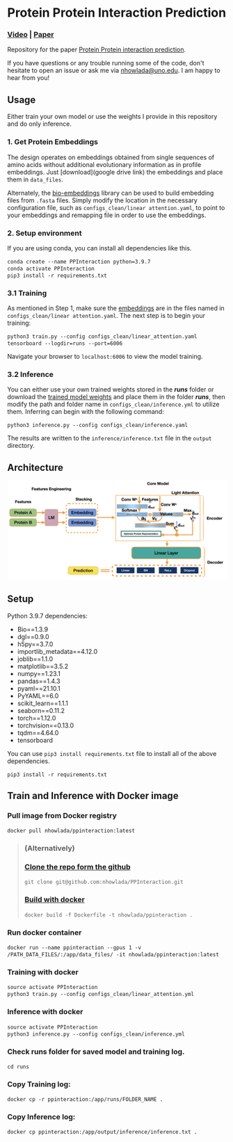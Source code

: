 # Protein Protein Interaction Prediction

### [Video](https://www.youtube.com) | [Paper](https://www.youtube.com)

Repository for the paper [Protein Protein interaction prediction]().

If you have questions or any trouble running some of the code, don't hesitate to open an issue or ask me via nhowlada@uno.edu. I am happy to hear from you!
## Usage

Either train your own model or use the weights I provide in this repository and do only inference.

### 1. Get Protein Embeddings

The design operates on embeddings obtained from single sequences of amino acids without additional evolutionary information as in profile embeddings. Just [download](google drive link) the embeddings and place them in `data_files`.

Alternately, the [bio-embeddings](https://pypi.org/project/bio-embeddings/) library can be used to build embedding files from ``.fasta`` files. Simply modify the location in the necessary configuration file, such as `configs_clean/linear attention.yaml`, to point to your embeddings and remapping file in order to use the embeddings.

### 2. Setup environment

If you are using conda, you can install all dependencies like this.

```
conda create --name PPInteraction python=3.9.7
conda activate PPInteraction
pip3 install -r requirements.txt
```

### 3.1 Training
As mentioned in Step 1, make sure the [embeddings]() are in the files named in `configs_clean/linear attention.yaml`. The next step is to begin your training:

```
python3 train.py --config configs_clean/linear_attention.yaml
tensorboard --logdir=runs --port=6006
```

Navigate your browser to `localhost:6006` to view the model training.

### 3.2 Inference

You can either use your own trained weights stored in the ***runs*** folder or download the [trained model weights]() and place them in the folder ***runs***, then modify the path and folder name in `configs_clean/inference.yml` to utilize them. Inferring can begin with the following command:

```
python3 inference.py --config configs_clean/inference.yaml
```

The results are written to the `inference/inference.txt` file in the `output` directory.

## Architecture

![architecture](https://github.com/nhowlada/PPInteraction/blob/main/generalize_model.png)

## Setup

Python 3.9.7 dependencies:

- Bio==1.3.9
- dgl==0.9.0
- h5py==3.7.0
- importlib_metadata==4.12.0
- joblib==1.1.0
- matplotlib==3.5.2
- numpy==1.23.1
- pandas==1.4.3
- pyaml==21.10.1
- PyYAML==6.0
- scikit_learn==1.1.1
- seaborn==0.11.2
- torch==1.12.0
- torchvision==0.13.0
- tqdm==4.64.0
- tensorboard

You can use `pip3 install requirements.txt` file to install all of the above dependencies.

```
pip3 install -r requirements.txt
```


## Train and Inference with Docker image

### Pull image from Docker registry
```
docker pull nhowlada/ppinteraction:latest
```

> ### (Alternatively)
> ### [Clone the repo form the github](https://github.com/nhowlada/PPInteraction)
> ```
> git clone git@github.com:nhowlada/PPInteraction.git
> ```
> ### [Build with docker](https://hub.docker.com/repository/docker/nhowlada/ppinteraction)
> ```
> docker build -f Dockerfile -t nhowlada/ppinteraction .
> ```


### Run docker container
```
docker run --name ppinteraction --gpus 1 -v /PATH_DATA_FILES/:/app/data_files/ -it nhowlada/ppinteraction:latest
```

### Training with docker
```
source activate PPInteraction
python3 train.py --config configs_clean/linear_attention.yml
```

### Inference with docker
```
source activate PPInteraction
python3 inference.py --config configs_clean/inference.yml
```


### Check **runs** folder for saved model and training log. 
```
cd runs
```
### Copy Training log:
```
docker cp -r ppinteraction:/app/runs/FOLDER_NAME .
```
### Copy Inference log:
```
docker cp ppinteraction:/app/output/inference/inference.txt .
```

